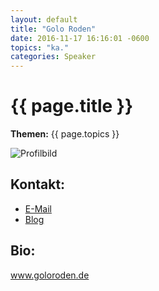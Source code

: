 ```yaml
---
layout: default
title: "Golo Roden"
date: 2016-11-17 16:16:01 -0600
topics: "ka."
categories: Speaker
---
```


# {{ page.title }}

**Themen:** {{ page.topics }}

![Profilbild](/assets/img/speakers/dummy.jpg)

## Kontakt:
- [E-Mail](mailto:bjoern@bjro.de)
- [Blog](http://www.bjro.de/)

## Bio:

www.goloroden.de
